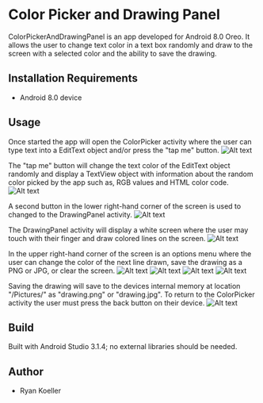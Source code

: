 # Color Picker and Drawing Panel
ColorPickerAndDrawingPanel is an app developed for Android 8.0 Oreo. It allows the user to change text color in a text box randomly and draw to the screen with a selected color and the ability to save the drawing.
## Installation Requirements
* Android 8.0 device
## Usage
Once started the app will open the ColorPicker activity where the user can type text into a EditText object and/or press the "tap me" button.
![Alt text](/gitImages/colorPicker1.jpg?raw=true "Color Picker Activity")

The "tap me" button will change the text color of the EditText object randomly and display a TextView object with information about the random color picked by the app such as, RGB values and HTML color code.
![Alt text](/gitImages/colorPicker2.jpg?raw=true "Color Picker Button Pressed")

A second button in the lower right-hand corner of the screen is used to changed to the DrawingPanel activity.
![Alt text](/gitImages/drawingActivityButton.jpg?raw=true "Drawing Panel Button")

The DrawingPanel activity will display a white screen where the user may touch with their finger and draw colored lines on the screen.
![Alt text](/gitImages/drawingPanel1.jpg?raw=true "Drawing Panel Activity")

In the upper right-hand corner of the screen is an options menu where the user can change the color of the next line drawn, save the drawing as a PNG or JPG, or clear the screen.
![Alt text](/gitImages/drawingPanel2.jpg?raw=true "Drawing Panel Menu Button")
![Alt text](/gitImages/drawingMenu.jpg?raw=true "Drawing Panel Menu")
![Alt text](/gitImages/drawingColor.jpg?raw=true "Color Options")
![Alt text](/gitImages/drawing1.jpg?raw=true "Drawing Example")

Saving the drawing will save to the devices internal memory at location "/Pictures/" as "drawing.png" or "drawing.jpg". To return to the ColorPicker activity the user must press the back button on their device.
![Alt text](/gitImages/drawingSave.jpg?raw=true "Save Options")
## Build
Built with Android Studio 3.1.4; no external libraries should be needed.
## Author
* Ryan Koeller
